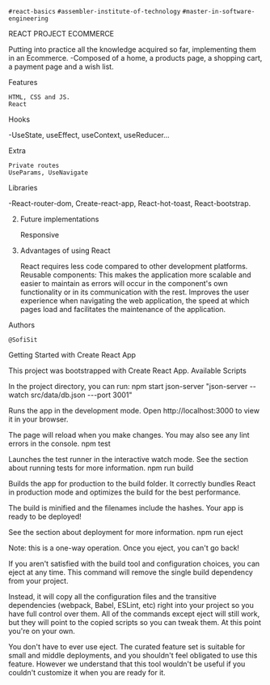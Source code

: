 `#react-basics` `#assembler-institute-of-technology` `#master-in-software-engineering`

REACT PROJECT ECOMMERCE

Putting into practice all the knowledge acquired so far, implementing them in an Ecommerce.
-Composed of a home, a products page, a shopping cart, a payment page and a wish list.

Features

    HTML, CSS and JS.
    React

Hooks

-UseState, useEffect, useContext, useReducer...

Extra

    Private routes
    UseParams, UseNavigate

Libraries

-React-router-dom, Create-react-app, React-hot-toast, React-bootstrap.

2. Future implementations

    Responsive

3. Advantages of using React

    React requires less code compared to other development platforms.
    Reusable components: This makes the application more scalable and easier to maintain as errors will occur in the component's own functionality or in its communication with the rest.
    Improves the user experience when navigating the web application, the speed at which pages load and facilitates the maintenance of the application.


Authors

    @SofiSit

Getting Started with Create React App

This project was bootstrapped with Create React App.
Available Scripts

In the project directory, you can run:
npm start
json-server "json-server --watch src/data/db.json ---port 3001"

Runs the app in the development mode.
Open http://localhost:3000 to view it in your browser.

The page will reload when you make changes.
You may also see any lint errors in the console.
npm test

Launches the test runner in the interactive watch mode.
See the section about running tests for more information.
npm run build

Builds the app for production to the build folder.
It correctly bundles React in production mode and optimizes the build for the best performance.

The build is minified and the filenames include the hashes.
Your app is ready to be deployed!

See the section about deployment for more information.
npm run eject

Note: this is a one-way operation. Once you eject, you can't go back!

If you aren't satisfied with the build tool and configuration choices, you can eject at any time. This command will remove the single build dependency from your project.

Instead, it will copy all the configuration files and the transitive dependencies (webpack, Babel, ESLint, etc) right into your project so you have full control over them. All of the commands except eject will still work, but they will point to the copied scripts so you can tweak them. At this point you're on your own.

You don't have to ever use eject. The curated feature set is suitable for small and middle deployments, and you shouldn't feel obligated to use this feature. However we understand that this tool wouldn't be useful if you couldn't customize it when you are ready for it.